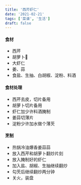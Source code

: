 ```yaml
---
title: '西芹虾仁'
date: '2021-02-21'
tags: ['菜谱', '生活']
draft: false
---
```


#### 食材
- 西芹
- 胡萝卜🥕
- 大虾仁
- 姜、蒜
- 食盐、生抽、白胡椒、淀粉、料酒

#### 食材处理
- 西芹去皮，切片备用
- 胡萝卜切片备用
- 虾仁加少许料酒腌制
- 姜蒜切薄片
- 淀粉少许加水做个薄芡

#### 烹制
- 热锅冷油爆香姜蒜蒜
- 放入西芹和胡萝卜翻炒片刻
- 放入腌制好的虾仁
- 加入盐、胡椒、生抽继续翻炒
- 勾芡后继续翻炒两分钟
- 关火，装盘